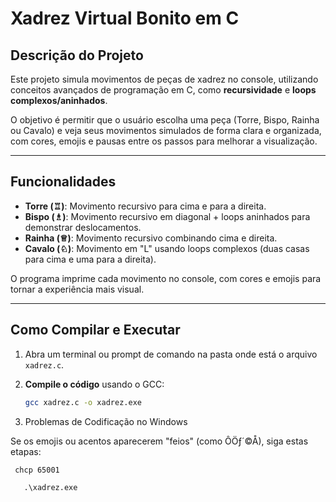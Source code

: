 # Xadrez Virtual Bonito em C

## Descrição do Projeto

Este projeto simula movimentos de peças de xadrez no console, utilizando conceitos avançados de programação em C, como **recursividade** e **loops complexos/aninhados**.  

O objetivo é permitir que o usuário escolha uma peça (Torre, Bispo, Rainha ou Cavalo) e veja seus movimentos simulados de forma clara e organizada, com cores, emojis e pausas entre os passos para melhorar a visualização.

---

## Funcionalidades

- **Torre (♖)**: Movimento recursivo para cima e para a direita.
- **Bispo (♗)**: Movimento recursivo em diagonal + loops aninhados para demonstrar deslocamentos.
- **Rainha (♕)**: Movimento recursivo combinando cima e direita.
- **Cavalo (♘)**: Movimento em "L" usando loops complexos (duas casas para cima e uma para a direita).

O programa imprime cada movimento no console, com cores e emojis para tornar a experiência mais visual.

---

## Como Compilar e Executar

1. Abra um terminal ou prompt de comando na pasta onde está o arquivo `xadrez.c`.

2. **Compile o código** usando o GCC:
   ```bash
   gcc xadrez.c -o xadrez.exe
3. Problemas de Codificação no Windows

  Se os emojis ou acentos aparecerem "feios" (como ÔÖƒ´©Å), siga estas etapas:
  ```
   chcp 65001
```
```
   .\xadrez.exe
